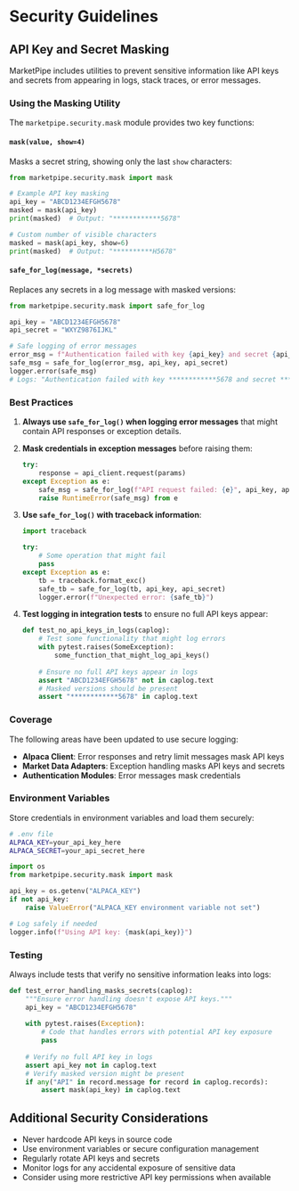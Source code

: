 # Security Guidelines

## API Key and Secret Masking

MarketPipe includes utilities to prevent sensitive information like API keys and secrets from appearing in logs, stack traces, or error messages.

### Using the Masking Utility

The `marketpipe.security.mask` module provides two key functions:

#### `mask(value, show=4)`

Masks a secret string, showing only the last `show` characters:

```python
from marketpipe.security.mask import mask

# Example API key masking
api_key = "ABCD1234EFGH5678"
masked = mask(api_key)
print(masked)  # Output: "************5678"

# Custom number of visible characters
masked = mask(api_key, show=6)
print(masked)  # Output: "**********H5678"
```

#### `safe_for_log(message, *secrets)`

Replaces any secrets in a log message with masked versions:

```python
from marketpipe.security.mask import safe_for_log

api_key = "ABCD1234EFGH5678"
api_secret = "WXYZ9876IJKL"

# Safe logging of error messages
error_msg = f"Authentication failed with key {api_key} and secret {api_secret}"
safe_msg = safe_for_log(error_msg, api_key, api_secret)
logger.error(safe_msg)
# Logs: "Authentication failed with key ************5678 and secret ********IJKL"
```

### Best Practices

1. **Always use `safe_for_log()` when logging error messages** that might contain API responses or exception details.

2. **Mask credentials in exception messages** before raising them:
   ```python
   try:
       response = api_client.request(params)
   except Exception as e:
       safe_msg = safe_for_log(f"API request failed: {e}", api_key, api_secret)
       raise RuntimeError(safe_msg) from e
   ```

3. **Use `safe_for_log()` with traceback information**:
   ```python
   import traceback
   
   try:
       # Some operation that might fail
       pass
   except Exception as e:
       tb = traceback.format_exc()
       safe_tb = safe_for_log(tb, api_key, api_secret)
       logger.error(f"Unexpected error: {safe_tb}")
   ```

4. **Test logging in integration tests** to ensure no full API keys appear:
   ```python
   def test_no_api_keys_in_logs(caplog):
       # Test some functionality that might log errors
       with pytest.raises(SomeException):
           some_function_that_might_log_api_keys()
       
       # Ensure no full API keys appear in logs
       assert "ABCD1234EFGH5678" not in caplog.text
       # Masked versions should be present
       assert "************5678" in caplog.text
   ```

### Coverage

The following areas have been updated to use secure logging:

- **Alpaca Client**: Error responses and retry limit messages mask API keys
- **Market Data Adapters**: Exception handling masks API keys and secrets
- **Authentication Modules**: Error messages mask credentials

### Environment Variables

Store credentials in environment variables and load them securely:

```bash
# .env file
ALPACA_KEY=your_api_key_here
ALPACA_SECRET=your_api_secret_here
```

```python
import os
from marketpipe.security.mask import mask

api_key = os.getenv("ALPACA_KEY")
if not api_key:
    raise ValueError("ALPACA_KEY environment variable not set")

# Log safely if needed
logger.info(f"Using API key: {mask(api_key)}")
```

### Testing

Always include tests that verify no sensitive information leaks into logs:

```python
def test_error_handling_masks_secrets(caplog):
    """Ensure error handling doesn't expose API keys."""
    api_key = "ABCD1234EFGH5678"
    
    with pytest.raises(Exception):
        # Code that handles errors with potential API key exposure
        pass
    
    # Verify no full API key in logs
    assert api_key not in caplog.text
    # Verify masked version might be present
    if any("API" in record.message for record in caplog.records):
        assert mask(api_key) in caplog.text
```

## Additional Security Considerations

- Never hardcode API keys in source code
- Use environment variables or secure configuration management
- Regularly rotate API keys and secrets
- Monitor logs for any accidental exposure of sensitive data
- Consider using more restrictive API key permissions when available 